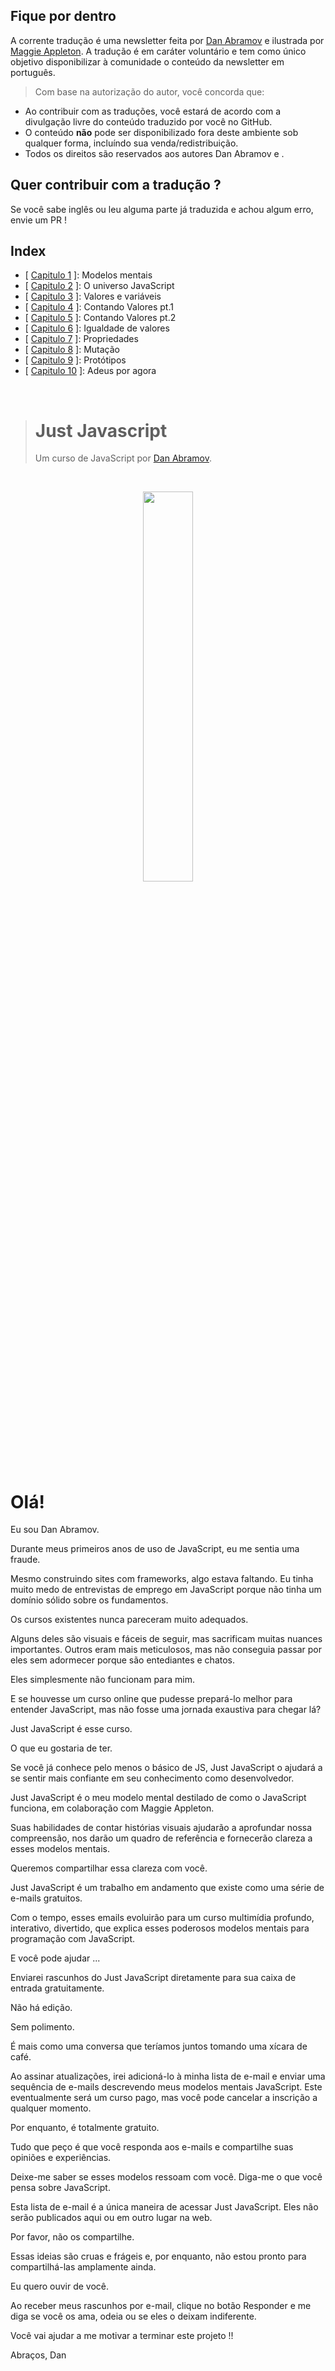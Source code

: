 ## Fique por dentro

A corrente tradução é uma newsletter feita por [Dan Abramov](https://overreacted.io/) e ilustrada por [Maggie Appleton](https://maggieappleton.com/). A tradução é em caráter voluntário e tem como único objetivo disponibilizar à comunidade o conteúdo da newsletter em português.

> Com base na autorização do autor, você concorda que:

* Ao contribuir com as traduções, você estará de acordo com a divulgação livre do conteúdo traduzido por você no GitHub. 
* O conteúdo __não__ pode ser disponibilizado fora deste ambiente sob qualquer forma, incluíndo sua venda/redistribuição.
* Todos os direitos são reservados aos autores Dan Abramov e .

## Quer contribuir com a tradução ?

Se você sabe inglês ou leu alguma parte já traduzida e achou algum erro, envie um PR !

## Index
* [ [Capitulo 1]() ]: Modelos mentais
* [ [Capitulo 2]() ]: O universo JavaScript
* [ [Capitulo 3]() ]: Valores e variáveis
* [ [Capitulo 4]() ]: Contando Valores pt.1
* [ [Capitulo 5]() ]: Contando Valores pt.2
* [ [Capitulo 6]() ]: Igualdade de valores
* [ [Capitulo 7]() ]: Propriedades
* [ [Capitulo 8]() ]: Mutação
* [ [Capitulo 9]() ]: Protótipos
* [ [Capitulo 10]() ]: Adeus por agora

<br>

> # Just Javascript
> Um curso de JavaScript por [Dan Abramov](https://justjavascript.com/).

<br/>
<p align="center">
  <img width="40%" height="40%" src="https://justjavascript.com/_next/image?url=%2Fcrystal-ball%402x.png&w=640&q=75" />
</p>

# Olá!

Eu sou Dan Abramov.

Durante meus primeiros anos de uso de JavaScript, eu me sentia uma fraude.

Mesmo construindo sites com frameworks, algo estava faltando. Eu tinha muito medo de entrevistas de emprego em JavaScript porque não tinha um domínio sólido sobre os fundamentos.

Os cursos existentes nunca pareceram muito adequados.

Alguns deles são visuais e fáceis de seguir, mas sacrificam muitas nuances importantes. Outros eram mais meticulosos, mas não conseguia passar por eles sem adormecer porque são entediantes e chatos.

Eles simplesmente não funcionam para mim.

E se houvesse um curso online que pudesse prepará-lo melhor para entender JavaScript, mas não fosse uma jornada exaustiva para chegar lá?

Just JavaScript é esse curso.

O que eu gostaria de ter.

Se você já conhece pelo menos o básico de JS, Just JavaScript o ajudará a se sentir mais confiante em seu conhecimento como desenvolvedor.

Just JavaScript é o meu modelo mental destilado de como o JavaScript funciona, em colaboração com Maggie Appleton.

Suas habilidades de contar histórias visuais ajudarão a aprofundar nossa compreensão, nos darão um quadro de referência e fornecerão clareza a esses modelos mentais.

Queremos compartilhar essa clareza com você.

Just JavaScript é um trabalho em andamento que existe como uma série de e-mails gratuitos.

Com o tempo, esses emails evoluirão para um curso multimídia profundo, interativo, divertido, que explica esses poderosos modelos mentais para programação com JavaScript.

E você pode ajudar ...

Enviarei rascunhos do Just JavaScript diretamente para sua caixa de entrada gratuitamente.

Não há edição.

Sem polimento.

É mais como uma conversa que teríamos juntos tomando uma xícara de café.

Ao assinar atualizações, irei adicioná-lo à minha lista de e-mail e enviar uma sequência de e-mails descrevendo meus modelos mentais JavaScript. Este eventualmente será um curso pago, mas você pode cancelar a inscrição a qualquer momento.

Por enquanto, é totalmente gratuito.

Tudo que peço é que você responda aos e-mails e compartilhe suas opiniões e experiências.

Deixe-me saber se esses modelos ressoam com você. Diga-me o que você pensa sobre JavaScript.

Esta lista de e-mail é a única maneira de acessar Just JavaScript. Eles não serão publicados aqui ou em outro lugar na web.

Por favor, não os compartilhe.

Essas ideias são cruas e frágeis e, por enquanto, não estou pronto para compartilhá-las amplamente ainda.

Eu quero ouvir de você.

Ao receber meus rascunhos por e-mail, clique no botão Responder e me diga se você os ama, odeia ou se eles o deixam indiferente.

Você vai ajudar a me motivar a terminar este projeto !!

Abraços,
Dan

